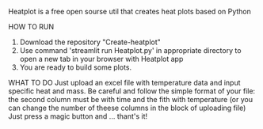 Heatplot is a free open sourse util that creates heat plots based on Python

HOW TO RUN
1. Download the repository "Create-heatplot"
2. Use command 'streamlit run Heatplot.py' in appropriate directory to open a new tab in your browser with Heatplot app
3. You are ready to build some plots.

WHAT TO DO
Just upload an excel file with temperature data and input specific heat and mass.
Be careful and follow the simple format of your file: the second column must be with time and the fith with temperature 
(or you can change the number of theese columns in the block of uploading file)
Just press a magic button and ... thant's it! 
